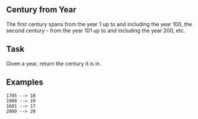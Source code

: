## Century from Year

The first century spans from the year 1 up to and including the year 100, the second century - from the year 101 up to and including the year 200, etc.
<br>

## Task
Given a year, return the century it is in.

## Examples

    1705 --> 18
    1900 --> 19
    1601 --> 17
    2000 --> 20
